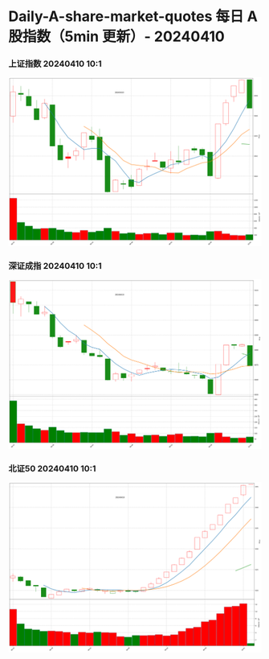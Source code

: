 
# Daily-A-share-market-quotes 每日 A 股指数（5min 更新）- 20240410

### 上证指数 20240410 10:1
![](./fig/2024/4/20240410-sh000001.png)

### 深证成指 20240410 10:1
![](./fig/2024/4/20240410-sz399001.png)

### 北证50 20240410 10:1
![](./fig/2024/4/20240410-bj899050.png)

